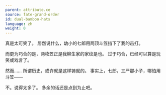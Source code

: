 ```yaml
---
parent: attribute.ce
source: fate-grand-order
id: dual-bamboo-hats
language: zh
weight: 0
---
```


真是太可笑了。
居然说什么，幼小的七郎用两顶斗笠挡下了我的击打。

而更为巧合的是，两枚笠正是我柳生家的家纹是也。
过于巧合，已经可以算是玩笑或戏言了。

然而……
所谓历史，或许就是这样铸就的。
事实上，七郎，三严那小子，哪怕用斗笠——

不。说得太多了。
多余的话还是点到为止吧。
